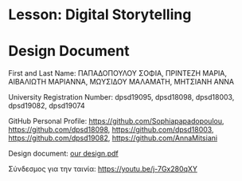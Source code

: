 # Lesson: Digital Storytelling
# Design Document

First and Last Name: ΠΑΠΑΔΟΠΟΥΛΟΥ ΣΟΦΙΑ, ΠΡΙΝΤΕΖΗ ΜΑΡΙΑ, ΑΙΒΑΛΙΩΤΗ ΜΑΡΙΑΝΝΑ, ΜΩΥΣΙΔΟΥ ΜΑΛΑΜΑΤΗ, ΜΗΤΣΙΑΝΗ ΑΝΝΑ

University Registration Number: dpsd19095, dpsd18098, dpsd18003, dpsd19082, dpsd19074

GitHub Personal Profile: https://github.com/Sophiapapadopoulou, https://github.com/dpsd18098, https://github.com/dpsd18003, https://github.com/dpsd19082, https://github.com/AnnaMitsiani

Design document:
[our design.pdf](https://github.com/Sophiapapadopoulou/Digital-Storytelling-Group-Assignment/files/11619023/our.design.pdf)

Σύνδεσμος για την ταινία: https://youtu.be/j-7Gx280qXY
